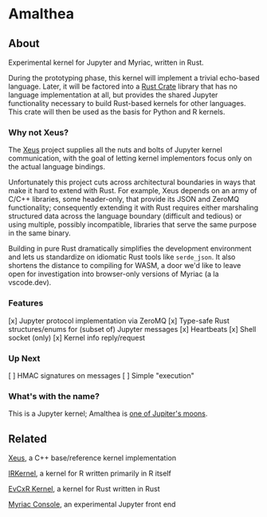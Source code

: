 # Amalthea

## About

Experimental kernel for Jupyter and Myriac, written in Rust. 

During the prototyping phase, this kernel will implement a trivial echo-based language. Later, it will be factored into a [Rust Crate](https://doc.rust-lang.org/book/ch07-01-packages-and-crates.html) library that has no language implementation at all, but provides the shared Jupyter functionality necessary to build Rust-based kernels for other languages. This crate will then be used as the basis for Python and R kernels. 

### Why not Xeus?

The [Xeus](https://github.com/jupyter-xeus/xeus) project supplies all the nuts and bolts of Jupyter kernel communication, with the goal of letting kernel implementors focus only on the actual language bindings. 

Unfortunately this project cuts across architectural boundaries in ways that make it hard to extend with Rust. For example, Xeus depends on an army of C/C++ libraries, some header-only, that provide its JSON and ZeroMQ functionality; consequently extending it with Rust requires either marshaling structured data across the language boundary (difficult and tedious) or using multiple, possibly incompatible, libraries that serve the same purpose in the same binary.

Building in pure Rust dramatically simplifies the development environment and lets us standardize on idiomatic Rust tools like `serde_json`. It also shortens the distance to compiling for WASM, a door we'd like to leave open for investigation into browser-only versions of Myriac (a la vscode.dev).

### Features

[x] Jupyter protocol implementation via ZeroMQ
[x] Type-safe Rust structures/enums for (subset of) Jupyter messages
[x] Heartbeats
[x] Shell socket (only)
[x] Kernel info reply/request

### Up Next

[ ] HMAC signatures on messages
[ ] Simple "execution"

### What's with the name?

This is a Jupyter kernel; Amalthea is [one of Jupiter's moons](https://en.wikipedia.org/wiki/Amalthea_(moon)).

## Related

[Xeus](https://github.com/jupyter-xeus/xeus), a C++ base/reference kernel implementation

[IRKernel](https://github.com/IRkernel/IRkernel), a kernel for R written primarily in R itself

[EvCxR Kernel](https://github.com/google/evcxr/tree/main/evcxr_jupyter), a kernel for Rust written in Rust

[Myriac Console](https://github.com/rstudio/myriac-console), an experimental Jupyter front end


